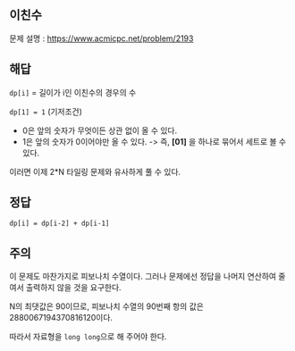 ## 이친수
문제 설명 : https://www.acmicpc.net/problem/2193

## 해답

`dp[i]` = 길이가 i인 이친수의 경우의 수

`dp[1] = 1` (기저조건)

* 0은 앞의 숫자가 무엇이든 상관 없이 올 수 있다.
* 1은 앞의 숫자가 0이어야만 올 수 있다. -> 즉, **[01]** 을 하나로 묶어서 세트로 볼 수 있다.

이러면 이제 2*N 타일링 문제와 유사하게 풀 수 있다.

## 정답
`dp[i] = dp[i-2] + dp[i-1]`

## 주의
이 문제도 마찬가지로 피보나치 수열이다. 그러나 문제에선 정답을 나머지 연산하여 줄여서 출력하지 않을 것을 요구한다.

N의 최댓값은 90이므로, 피보나치 수열의 90번째 항의 값은 2880067194370816120이다.

따라서 자료형을 `long long`으로 해 주어야 한다.